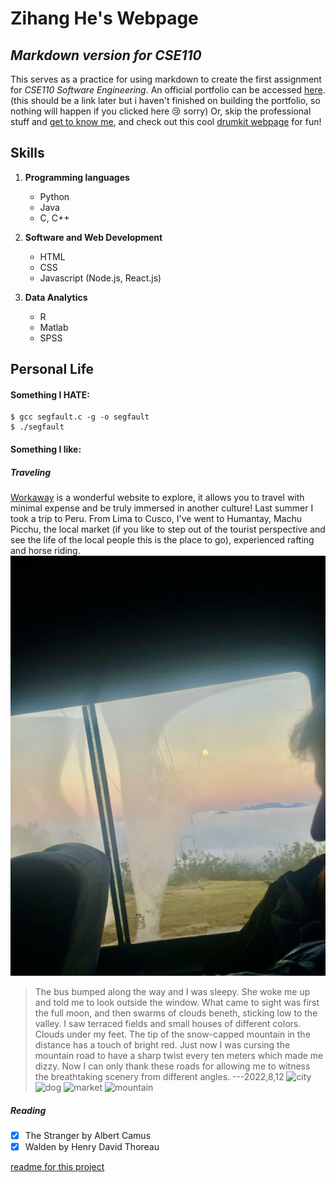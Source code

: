# Zihang He's Webpage
## _Markdown version for CSE110_

This serves as a practice for using markdown to create the first assignment for _CSE110 Software Engineering_.
An official portfolio can be accessed [here](). (this should be a link later but i haven't finished on building the portfolio, so nothing will happen if you clicked here :cry: sorry)
Or, skip the professional stuff and [get to know me](#personal-life), and check out this cool [drumkit webpage](https://zihang-he.github.io/drumkit-web-practice/) for fun!

## Skills

1. **Programming languages**
    - Python
    - Java
    - C, C++
2. **Software and Web Development**

    - HTML
    - CSS
    - Javascript (Node.js, React.js)
3. **Data Analytics**
    - R
    - Matlab
    - SPSS

## Personal Life

#### Something I HATE:

```
$ gcc segfault.c -g -o segfault
$ ./segfault
```

#### Something I like:

##### Traveling
[Workaway](https://www.workaway.info/) is a wonderful website to explore, it allows you to travel with minimal expense and be truly immersed in another culture!
Last summer I took a trip to Peru. From Lima to Cusco, I've went to Humantay, Machu Picchu, the local market (if you like to step out of the tourist perspective and see the life of the local people this is the place to go), experienced rafting and horse riding.
![cloud](cloud.jpeg)
> The bus bumped along the way and I was sleepy. She woke me up and told me to look outside the window. What came to sight was first the full moon, and then swarms of clouds beneth, sticking low to the valley. I saw terraced fields and small houses of different colors. Clouds under my feet. The tip of the snow-capped mountain in the distance has a touch of bright red. Just now I was cursing the mountain road to have a sharp twist every ten meters which made me dizzy. Now I can only thank these roads for allowing me to witness the breathtaking scenery from different angles.        ---2022,8,12
![city](city.jpeg)
![dog](dog.jpeg)
![market](market.jpeg)
![mountain](mountain.jpeg)

##### Reading
- [x] The Stranger by Albert Camus
- [x] Walden by Henry David Thoreau

[readme for this project](README.md)